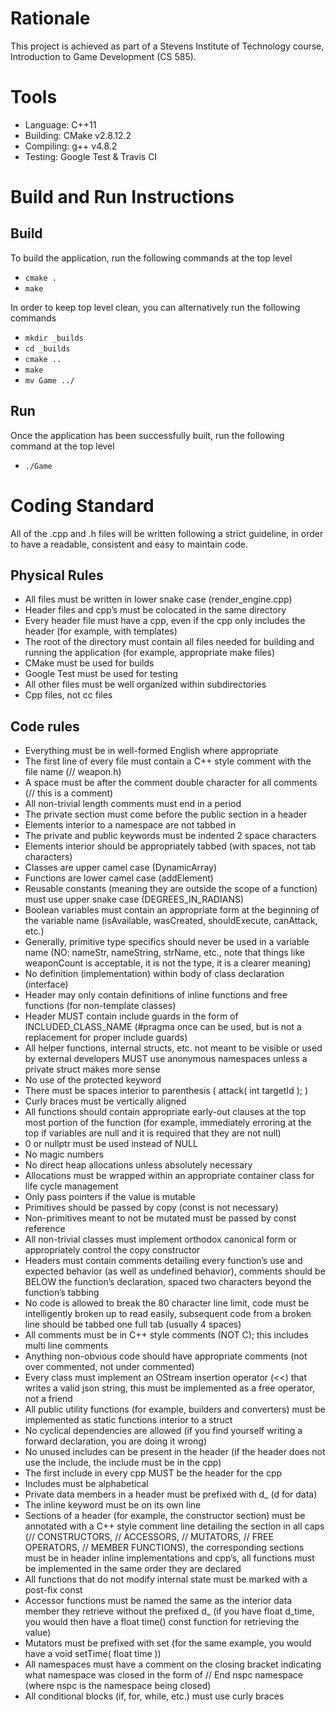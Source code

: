 # Rationale

This project is achieved as part of a Stevens Institute of Technology course, Introduction to Game Development (CS 585).

# Tools

- Language:   C++11
- Building:   CMake v2.8.12.2
- Compiling:  g++ v4.8.2
- Testing:    Google Test & Travis CI

# Build and Run Instructions

## Build
To build the application, run the following commands at the top level
- `cmake .`
- `make`

In order to keep top level clean, you can alternatively run the following commands
- `mkdir _builds`
- `cd _builds`
- `cmake ..`
- `make`
- `mv Game ../`

## Run
Once the application has been successfully built, run the following command at the top level
- `./Game`

# Coding Standard

All of the .cpp and .h files will be written following a strict guideline, in order to have a readable, consistent and easy to maintain code.

## Physical Rules
- All files must be written in lower snake case (render_engine.cpp)
- Header files and cpp’s must be colocated in the same directory
- Every header file must have a cpp, even if the cpp only includes the header (for example, with templates)
- The root of the directory must contain all files needed for building and running the application (for example, appropriate make files)
- CMake must be used for builds
- Google Test must be used for testing
- All other files must be well organized within subdirectories
- Cpp files, not cc files

## Code rules
- Everything must be in well-formed English where appropriate
- The first line of every file must contain a C++ style comment with the file name (// weapon.h)
- A space must be after the comment double character for all comments (// this is a comment)
- All non-trivial length comments must end in a period
- The private section must come before the public section in a header
- Elements interior to a namespace are not tabbed in
- The private and public keywords must be indented 2 space characters
- Elements interior should be appropriately tabbed (with spaces, not tab characters)
- Classes are upper camel case (DynamicArray)
- Functions are lower camel case (addElement)
- Reusable constants (meaning they are outside the scope of a function) must use upper snake case (DEGREES_IN_RADIANS)
- Boolean variables must contain an appropriate form at the beginning of the variable name (isAvailable, wasCreated, shouldExecute, canAttack, etc.)
- Generally, primitive type specifics should never be used in a variable name (NO: nameStr, nameString, strName, etc., note that things like weaponCount is acceptable, it is not the type, it is a clearer meaning)
- No definition (implementation) within body of class declaration (interface)
- Header may only contain definitions of inline functions and free functions (for non-template classes)
- Header MUST contain include guards in the form of INCLUDED_CLASS_NAME (#pragma once can be used, but is not a replacement for proper include guards)
- All helper functions, internal structs, etc. not meant to be visible or used by external developers MUST use anonymous namespaces unless a private struct makes more sense
- No use of the protected keyword
- There must be spaces interior to parenthesis ( attack( int targetId ); )
- Curly braces must be vertically aligned
- All functions should contain appropriate early-out clauses at the top most portion of the function (for example, immediately erroring at the top if variables are null and it is required that they are not null)
- 0 or nullptr must be used instead of NULL
- No magic numbers
- No direct heap allocations unless absolutely necessary
- Allocations must be wrapped within an appropriate container class for life cycle management
- Only pass pointers if the value is mutable
- Primitives should be passed by copy (const is not necessary)
- Non-primitives meant to not be mutated must be passed by const reference
- All non-trivial classes must implement orthodox canonical form or appropriately control the copy constructor
- Headers must contain comments detailing every function’s use and expected behavior (as well as undefined behavior), comments should be BELOW the function’s declaration, spaced two characters beyond the function’s tabbing
- No code is allowed to break the 80 character line limit, code must be intelligently broken up to read easily, subsequent code from a broken line should be tabbed one full tab (usually 4 spaces)
- All comments must be in C++ style comments (NOT C); this includes multi line comments
- Anything non-obvious code should have appropriate comments (not over commented, not under commented)
- Every class must implement an OStream insertion operator (<<) that writes a valid json string, this must be implemented as a free operator, not a friend
- All public utility functions (for example, builders and converters) must be implemented as static functions interior to a struct
- No cyclical dependencies are allowed (if you find yourself writing a forward declaration, you are doing it wrong)
- No unused includes can be present in the header (if the header does not use the include, the include must be in the cpp)
- The first include in every cpp MUST be the header for the cpp
- Includes must be alphabetical
- Private data members in a header must be prefixed with d_ (d for data)
- The inline keyword must be on its own line
- Sections of a header (for example, the constructor section) must be annotated with a C++ style comment line detailing the section in all caps (// CONSTRUCTORS, // ACCESSORS, // MUTATORS, // FREE OPERATORS, // MEMBER FUNCTIONS), the corresponding sections must be in header inline implementations and cpp’s, all functions must be implemented in the same order they are declared
- All functions that do not modify internal state must be marked with a post-fix const
- Accessor functions must be named the same as the interior data member they retrieve without the prefixed d_ (if you have float d_time, you would then have a float time() const function for retrieving the value)
- Mutators must be prefixed with set (for the same example, you would have a void setTime( float time ))
- All namespaces must have a comment on the closing bracket indicating what namespace was closed in the form of // End nspc namespace (where nspc is the namespace being closed)
- All conditional blocks (if, for, while, etc.) must use curly braces
